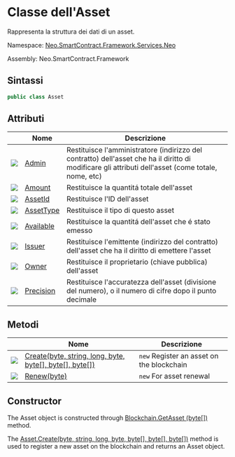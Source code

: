 # Classe dell'Asset

Rappresenta la struttura dei dati di un asset.

Namespace: [Neo.SmartContract.Framework.Services.Neo](../neo.md)

Assembly: Neo.SmartContract.Framework

## Sintassi

```c#
public class Asset
```

## Attributi

| | Nome | Descrizione |
| ---------------------------------------- | ------------------------------- | ------------------------------------- |
| ![](https://i-msdn.sec.s-msft.com/dynimg/IC74937.jpeg) | [Admin](Asset/Admin.md) | Restituisce l'amministratore (indirizzo del contratto) dell'asset che ha il diritto di modificare gli attributi dell'asset (come totale, nome, etc) |
| ![](https://i-msdn.sec.s-msft.com/dynimg/IC74937.jpeg) | [Amount](Asset/Amount.md) | Restituisce la quantitá totale dell'asset |
| ![](https://i-msdn.sec.s-msft.com/dynimg/IC74937.jpeg) | [AssetId](Asset/AssetId.md) | Restituisce l'ID dell'asset |
| ![](https://i-msdn.sec.s-msft.com/dynimg/IC74937.jpeg) | [AssetType](Asset/AssetType.md) | Restituisce il tipo di questo asset |
| ![](https://i-msdn.sec.s-msft.com/dynimg/IC74937.jpeg) | [Available](Asset/Available.md) | Restituisce la quantitá dell'asset che é stato emesso |
| ![](https://i-msdn.sec.s-msft.com/dynimg/IC74937.jpeg) | [Issuer](Asset/Issuer.md) | Restituisce l'emittente (indirizzo del contratto) dell'asset che ha il diritto di emettere l'asset |
| ![](https://i-msdn.sec.s-msft.com/dynimg/IC74937.jpeg) | [Owner](Asset/Owner.md) | Restituisce il proprietario (chiave pubblica) dell'asset |
| ![](https://i-msdn.sec.s-msft.com/dynimg/IC74937.jpeg) | [Precision](Asset/Precision.md) | Restituisce l'accuratezza dell'asset (divisione del numero), o il numero di cifre dopo il punto decimale |

## Metodi

| | Nome  | Descrizione |
| ---------------------------------------- | ----------------------------- | ----------- |
| ![](https://i-msdn.sec.s-msft.com/dynimg/IC91302.jpeg) | [Create(byte, string, long, byte, byte[], byte[], byte[])](Asset/Create.md) | `new` Register an asset on the blockchain |
| ![](https://i-msdn.sec.s-msft.com/dynimg/IC91302.jpeg) | [Renew(byte)](Asset/Renew.md)            | `new` For asset renewal       |

## Constructor

The Asset object is constructed through [Blockchain.GetAsset (byte[])](Blockchain/GetAsset.md) method.

The [Asset.Create(byte, string, long, byte, byte[], byte[], byte[])](Asset/Create.md) method is used to register a new asset on the blockchain and returns an Asset object.
